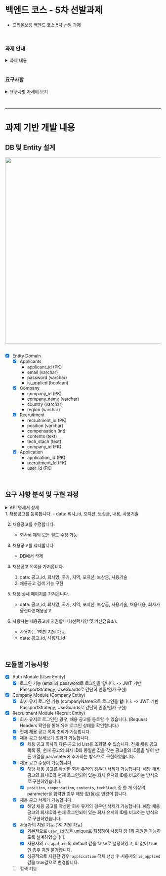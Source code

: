 # 백엔드 코스 - 5차 선발과제

- 프리온보딩 백엔드 코스 5차 선발 과제

<br>

### 과제 안내
<details>
  <summary> 과제 내용 </summary>


## 과제안내

- 아래 서비스 개요 및 요구사항을 만족하는 API 서버를 구현합니다.
- 사용가능  기술: **Django, Node.js 중 1개의 기술
(본 과제 수행 프레임워크는 추후 코스 팀 구성에 활용 됩니다. 참고하시고 코스수행을 희망하는 프레임 워크 선정 바랍니다.)**

## 서비스 개요

- 본 서비스는 기업의 채용을 위한 웹 서비스 입니다.
- 회사는 채용공고를 생성하고, 이에 사용자는 지원합니다.

</details>
<br>

### 요구사항

<details>
  <summary> 요구사항 자세히 보기 </summary>

1. **채용공고를 등록합니다.**
    
    <aside>
    ➡️ 회사는 아래 데이터와 같이 채용공고를 등록합니다.
    
    </aside>
    
    ```json
    Example)
    # 데이터 예시이며, 필드명은 임의로 설정가능합니다.
    {
      "회사_id":회사_id,
      "채용포지션":"백엔드 주니어 개발자",
      "채용보상금":1000000,
      "채용내용":"원티드랩에서 백엔드 주니어 개발자를 채용합니다. 자격요건은..",
      "사용기술":"Python"
    }
    ```
    
2. **채용공고를 수정합니다.**
    
    <aside>
    ➡️ 회사는 아래 데이터와 같이 채용공고를 수정합니다. (회사 id 이외 모두 수정 가능합니다.)
    
    </aside>
    
    ```json
    Example)
    # 데이터 예시이며, 필드명은 임의로 설정가능합니다.
    {
      "채용포지션":"백엔드 주니어 개발자",
      "채용보상금":1500000, # 변경됨
      "채용내용":"원티드랩에서 백엔드 주니어 개발자를 '적극' 채용합니다. 자격요건은..", # 변경됨
      "사용기술":"Python"
    }
    
    or
    
    {
      "채용포지션":"백엔드 주니어 개발자",
      "채용보상금":1000000,
      "채용내용":"원티드랩에서 백엔드 주니어 개발자를 채용합니다. 자격요건은..",
      "사용기술":"Django" # 변경됨
    }
    ```
    
3. **채용공고를 삭제합니다.**
    
    <aside>
    ➡️ DB에서 삭제됩니다.
    
    </aside>
    
4. **채용공고 목록을 가져옵니다.**
    
    <aside>
    ➡️ 4-1. 사용자는 채용공고 목록을 아래와 같이 확인할 수 있습니다.
    
    </aside>
    
    ```json
    Example)
    [
    	{
    		"채용공고_id": 채용공고_id,
    	  "회사명":"원티드랩",
    	  "국가":"한국",
    	  "지역":"서울",
    	  "채용포지션":"백엔드 주니어 개발자",
    	  "채용보상금":1500000,
    	  "사용기술":"Python"
    	},
    	{
    		"채용공고_id": 채용공고_id,
    	  "회사명":"네이버",
    	  "국가":"한국",
    	  "지역":"판교",
    	  "채용포지션":"Django 백엔드 개발자",
    	  "채용보상금":1000000,
    	  "사용기술":"Django"
    	},
      ...
    ]
    ```
    
    <aside>
    ➡️ 4-2. 채용공고 검색 기능 구현**(선택사항 및 가산점요소).**
    
    </aside>
    
    ```json
    # Example - 1) some/url?**search=원티드**
    [
    	{
    		"채용공고_id": 채용공고_id,
    	  "회사명":"원티드랩",
    	  "국가":"한국",
    	  "지역":"서울",
    	  "채용포지션":"백엔드 주니어 개발자",
    	  "채용보상금":1500000,
    	  "사용기술":"Python"
    	},
    	{
    		"채용공고_id": 채용공고_id,
    	  "회사명":"원티드코리아",
    	  "국가":"한국",
    	  "지역":"부산",
    	  "채용포지션":"프론트엔드 개발자",
    	  "채용보상금":500000,
    	  "사용기술":"javascript"
    	}
    ]
    
    # Example - 2) some/url?**search=Django**
    [
    	{
    		"채용공고_id": 채용공고_id,
    	  "회사명":"네이버",
    	  "국가":"한국",
    	  "지역":"판교",
    	  "채용포지션":"Django 백엔드 개발자",
    	  "채용보상금":1000000,
    	  "사용기술":"Django"
    	},
    	{
    		"채용공고_id": 채용공고_id,
    	  "회사명":"카카오",
    	  "국가":"한국",
    	  "지역":"판교",
    	  "채용포지션":"Django 백엔드 개발자",
    	  "채용보상금":500000,
    	  "사용기술":"Python"
    	}
      ...
    ]
    ```
    
5. **채용 상세 페이지를 가져옵니다.**
    
    <aside>
    ➡️ 사용자는 채용상세 페이지를 아래와 같이 확인할 수 있습니다.
    
    - “채용내용”이 추가적으로 담겨있음.
    - 해당 회사가 올린 다른 채용공고 가 추가적으로 포함됩니다**(선택사항 및 가산점요소).**
    </aside>
    
    ```json
    Example)
    {
    	"채용공고_id": 채용공고_id,
      "회사명":"원티드랩",
      "국가":"한국",
      "지역":"서울",
      "채용포지션":"백엔드 주니어 개발자",
      "채용보상금":1500000,
      "사용기술":"Python",
    	"채용내용": "원티드랩에서 백엔드 주니어 개발자를 채용합니다. 자격요건은..",
    	"회사가올린다른채용공고":[채용공고_id, 채용공고_id, ..] # id List **(선택사항 및 가산점요소).**
    }
    ```
    
6. **사용자는 채용공고에 지원합니다(선택사항 및 가산점요소).**
    
    <aside>
    ➡️ 사용자는 채용공고에 아래와 같이 지원합니다. (가점 요소이며, 필수 구현 요소가 아님)
    
    - 사용자는 1회만 지원 가능합니다.
    </aside>
    
    ```json
    Example)
    {
    	"채용공고_id": 채용공고_id,
      "사용자_id": 사용자_id
    }
    ```
    

<aside>
☝ **개발 시 참조하세요!**

- 위 예시 데이터는 구현의 편의를 위해 제공되는 정보이며, 요구사항(의도)을 만족시킨다면 **다른 형태의 요청 및 리스폰스**를 사용하여도 좋습니다.

- 필요한 모델: **회사**, **사용자**, **채용공고,** 지원내역(선택사항)
  ****(이외 추가 모델정의는 자유입니다.)

- 위 제공된 **필드명**은 예시이며**, 임의로** 생성 가능합니다.

- 회사, 사용자 등록 절차는 생략합니다. 
  (**DB에 임의로 생성**하여 진행)

- 로그인 등 사용자 **인증절차(토큰 등)는 생략합니다**.

- **Frontend 요소(html, css, js 등)는 개발 범위에 제외**됩니다. 
  (구현시 불이익은 없지만, 평가에 이점 또한 없습니다.)

- 명시되지 않은 조건또한 자유롭게 개발 가능합니다.

</aside>

## 필수 기술요건

- ORM 사용하여 구현.
- RDBMS 사용 (SQLite, PostgreSQL 등).

## 평가 요소

- 요구사항 구현정도
    - 모든 기능을 구현하지 않더라도 평가를 진행합니다.
- 모델링
- 코드 가독성 및 코드 컨벤션

## 기술점수 가산점 요소

- **(제출시기 가산점과 달리 기술점수 5점 이내 포함되는 가산점 입니다.)**
- 가산점이 포함된 요구사항 해결(요구사항 5~6)
- Unit Test 구현
- README 에 요구사항 분석 및 구현 과정을 작성
- Git commit 메시지 컨벤션


</details>


<br><hr>

# 과제 기반 개발 내용
## DB 및 Entity 설계

<center><img src="https://user-images.githubusercontent.com/71310074/195757023-4abd7241-0ce5-47e3-9cc5-2d0ed8b5994b.png" width="600"></center>

<br>

- [x] Entity Domain
  - [x] Applicants
      - applicant_id (PK)
      - email (varchar)
      - password (varchar)
      - is_applied (boolean)
  - [x] Company
      - company_id (PK)
      - company_name (varchar)
      - country (varchar)
      - region (varchar)
  - [x] Recruitment
      - recruitment_id (PK)
      - position (varchar)
      - compensation (int)
      - contents (text)
      - tech_stach (text)
      - company_id (FK)
  - [x] Application
      - application_id (PK)
      - recruitment_Id (FK)
      - user_id (FK)

<br>

## 요구 사항 분석 및 구현 과정

<details>
  <summary> API 명세서 상세</summary>

# 1. 채용공고를 등록합니다.

- data: 회사_id, 포지션, 보상금, 내용, 사용기술

### URL / Method

```jsx
POST /recruitment/create
```

### Request Headers

- Authorization : Bearer Token
- Content-Type : application/json; charset=utf-8

### Request Body

- * 필수요소

| 항목 | 타입 | 설명 | 값(예시) |
| --- | --- | --- | --- |
| *position | string (varchar) | 채용 포지션 | backend engineer |
| *compensation | number (bigint) | 채용 보상금 | 1000000 |
| *contents | string (varchar) | 채용 내용 | 백엔드 개발자를 채용합니다. |
| *techStack | string (varchar) | 사용 기술 | Node.js, Nest.js |

```json
{
    "position":"backend engineer",
    "compensation":100000,
    "contents":"백엔드 개발자를 채용합니다.",
    "techStack":"Node.js, Nest.js"
}
```

### Response

- `200 OK` / `201 Created`
    
    ```jsx
    {
        "position": "backend engineer",
        "compensation": 100000,
        "contents": "백엔드 개발자를 채용합니다.",
        "techStack": "Node.js, Nest.js",
        "companyId": 1,
        "company": {
            "id": 1,
            "companyName": "wanted",
            "country": "korea",
            "region": "seoul"
        },
        "id": 32
    }
    ```
    

# 2. 채용공고를 수정합니다.

- 회사id 제외 모든 필드 수정 가능

### URL / Method

```jsx
PATCH /recruitment/create
```

### Request Headers

- Authorization : Bearer Token
- Content-Type : application/json; charset=utf-8

### Request Body

| 항목 | 타입 | 설명 | 값(예시) |
| --- | --- | --- | --- |
| position | string (varchar) | 채용 포지션 | backend engineer |
| compensation | number (bigint) | 채용 보상금 | 1000000 |
| contents | string (varchar) | 채용 내용 | 백엔드 개발자를 채용합니다. |
| techStack | string (varchar) | 사용 기술 | Node.js, Nest.js |

```json
{
    "compensation":500000
}
```

### Response

- status code: `200 OK`

# 3. 채용공고를 삭제합니다.

- DB에서 삭제

### URL / Method

```jsx
DELETE /recruitment/:id
```

### Request Headers

- Authorization : Bearer Token
- Content-Type : application/json; charset=utf-8

### Request Body

- * 필수요소

```jsx

```

### Response

- `200 OK` / `201 Created`
- `401 Unauthorized`
- `404 NotFound`

# 4. 채용공고 목록을 가져옵니다.

- 1) data: 공고_id, 회사명, 국가, 지역, 포지션, 보상금, 사용기술
- 2) 채용공고 검색 기능 구현

### URL / Method

```jsx
GET /recruitment/recruitment-lists
```

### Request Headers

- Content-Type : application/json; charset=utf-8

### Request Body

- * 필수요소

```json

```

### Response

- `200 OK` / `201 Created`

```jsx
[
    {
        "id": 25,
        "companyName": "kakao",
        "country": "korea",
        "region": "pangyo",
        "position": "backend",
        "compensation": "1000000",
        "techStack": "spring boot"
    },
    {
        "id": 26,
        "companyName": "wanted",
        "country": "korea",
        "region": "seoul",
        "position": "backend",
        "compensation": "1000000",
        "techStack": "nestjs"
    },
    {
        "id": 27,
        "companyName": "wanted",
        "country": "korea",
        "region": "seoul",
        "position": "frontend engineer",
        "compensation": "500000",
        "techStack": "vue.js, angular.js"
    },
```

# 5. 채용 상세 페이지를 가져옵니다.

- data: 공고_id, 회사명, 국가, 지역, 포지션, 보상금, 사용기술, 채용내용, 회사가올린다른채용공고

### URL / Method

```jsx
GET /recruitment/:id
```

### Request Headers

- Content-Type : application/json; charset=utf-8

### Request Body

- * 필수요소

```json

```

### Response

- `200 OK`
    
    ```json
    {
        "id": 27,
        "companyName": "wanted",
        "country": "korea",
        "region": "seoul",
        "position": "frontend engineer",
        "compensation": "500000",
        "techStack": "vue.js, angular.js",
        "contents": "kakao 에서 front engineer을 채용합니다.",
        "otherRecruitLists": [
            26,
            27,
            28,
            32
        ]
    }
    ```
    
- `404 NotFound`

# 6. 사용자는 채용공고에 지원합니다.

- 사용자는 1회만 지원 가능
    - data: 공고_id, 사용자_id

### URL / Method

```jsx
POST /recruitment/:id/apply
```

### Request Headers

- Authorization : Bearer Token
- Content-Type : application/json; charset=utf-8

### Request Body

```json

```

### Response

- status code: `200 OK`
- `401 Unauthorized`


</details>
1. 채용공고를 등록합니다.
    - data: 회사_id, 포지션, 보상금, 내용, 사용기술

2. 채용공고를 수정합니다.
    - 회사id 제외 모든 필드 수정 가능


3. 채용공고를 삭제합니다.
    - DB에서 삭제


4. 채용공고 목록을 가져옵니다.
    1) data: 공고_id, 회사명, 국가, 지역, 포지션, 보상금, 사용기술
    2) 채용공고 검색 기능 구현


5. 채용 상세 페이지를 가져옵니다.
    - data: 공고_id, 회사명, 국가, 지역, 포지션, 보상금, 사용기술, 채용내용, 회사가올린다른채용공고

6. 사용자는 채용공고에 지원합니다(선택사항 및 가산점요소).
    - 사용자는 1회만 지원 가능
    - data: 공고_id, 사용자_id



<br>

## 모듈별 기능사항

- [x] Auth Module (User Entity)
  - [x] 로그인 기능 (email과 password로 로그인을 합니다. -> JWT 기반 PassportStrategy, UseGuards로 간단히 인증/인가 구현)
- [x] Company Module (Company Entity)
  - [x] 회사 유저 로그인 기능 (companyName으로 로그인을 합니다. -> JWT 기반 PassportStrategy, UseGuards로 간단히 인증/인가 구현)
- [x] Recruitment Module (Recruit Entity)
  - [x] 회사 유저로 로그인한 경우, 채용 공고를 등록할 수 있습니다. (Request Headers 확인을 통해 유저 로그인 상태를 확인합니다.)
  - [x] 전체 채용 공고 목록 조회가 가능합니다.
  - [x] 채용 공고 상세보기 조회가 가능합니다.
      - [x] 채용 공고 회사의 다른 공고 id List를 조회할 수 있습니다. 전체 채용 공고 목록 중, 현재 공고의 회사 ID와 동일한 값을 갖는 공고들의 ID들을 넣어 만든 배열을 parameter에 추가하는 방식으로 구현하였습니다.
  - [x] 채용 공고 수정이 가능합니다.
      - [x] 해당 채용 공고를 작성한 회사 유저의 경우만 삭제가 가능합니다. 해당 채용 공고의 회사ID와 현재 로그인되어 있는 회사 유저의 ID를 비교하는 방식으로 구현하였습니다.
      - [x] `position`, `compensation`, `contents`, `techStack` 중 한 개 이상의 parameter을 입력한 경우 해당 값(들)로 변경이 됩니다.
  - [x] 채용 공고 삭제가 가능합니다.
      - [x] 해당 채용 공고를 작성한 회사 유저의 경우만 삭제가 가능합니다. 해당 채용 공고의 회사ID와 현재 로그인되어 있는 회사 유저의 ID를 비교하는 방식으로 구현하였습니다.
  - [x] 사용자의 지원 기능 (1회 지원 가능)
      - [x] 기본적으로 `user_id` 값을 unique로 지정하여 사용자 당 1회 지원만 가능하도록 설계하였습니다.
      - [x] 사용자의 `is_applied` 의 default 값을 false로 설정하였고, 이 값이 true인 경우 지원 불가합니다.
      - [x] 성공적으로 지원된 경우, `application` 객체 생성 후 사용자의 `is_applied` 값을 true값으로 변경합니다.
  - [ ] 검색 기능
